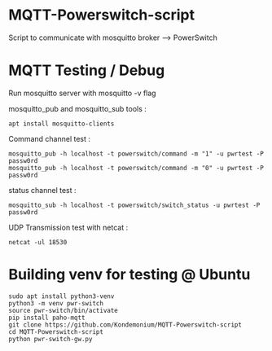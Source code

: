 # MQTT-Powerswitch-script

Script to communicate with mosquitto broker --> PowerSwitch

# MQTT Testing / Debug

Run mosquitto server with mosquitto -v flag

mosquitto_pub and mosquitto_sub tools : 
```
apt install mosquitto-clients
```

Command channel test : 
```
mosquitto_pub -h localhost -t powerswitch/command -m "1" -u pwrtest -P passw0rd
mosquitto_pub -h localhost -t powerswitch/command -m "0" -u pwrtest -P passw0rd
```
status channel test : 
```
mosquitto_sub -h localhost -t powerswitch/switch_status -u pwrtest -P passw0rd
```
UDP Transmission test with netcat : 
```
netcat -ul 18530
```

# Building venv for testing @ Ubuntu
```
sudo apt install python3-venv
python3 -m venv pwr-switch
source pwr-switch/bin/activate
pip install paho-mqtt
git clone https://github.com/Kondemonium/MQTT-Powerswitch-script
cd MQTT-Powerswitch-script
python pwr-switch-gw.py 
```
